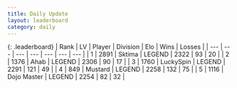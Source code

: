 ```yaml
---
title: Daily Update
layout: leaderboard
category: daily
---
```


{: .leaderboard}
| Rank | LV | Player | Division | Elo | Wins | Losses |
| --- | --- | --- | --- | --- | --- | --- |
| <span data-change="0">1</span> | 2891 | <span title="ID: 353063">Sktima</span> | LEGEND | <span data-change="12">2322</span> | <span data-change="9">93</span> | <span data-change="2">20</span> |
| <span data-change="0">2</span> | 1376 | <span title="ID: 402846">Ahab</span> | LEGEND | <span data-change="0">2306</span> | <span data-change="0">90</span> | <span data-change="0">17</span> |
| <span data-change="6">3</span> | 1760 | <span title="ID: 498412">LuckySpin</span> | LEGEND | <span data-change="69">2291</span> | <span data-change="16">121</span> | <span data-change="1">49</span> |
| <span data-change="2">4</span> | 849 | <span title="ID: 611082">Mustard</span> | LEGEND | <span data-change="20">2258</span> | <span data-change="3">132</span> | <span data-change="0">75</span> |
| <span data-change="-1">5</span> | 1116 | <span title="ID: 431504">Dojo Master</span> | LEGEND | <span data-change="6">2254</span> | <span data-change="8">82</span> | <span data-change="3">32</span> |